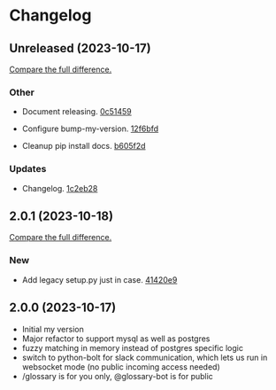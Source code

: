 # Changelog

## Unreleased (2023-10-17)
[Compare the full difference.](https://github.com/halkeye/glossary-bot/compare/2.0.1...HEAD)

### Other

- Document releasing. [0c51459](https://github.com/halkeye/glossary-bot/commit/0c514598540a27944afaf645faa811674faf034e)
    
- Configure bump-my-version. [12f6bfd](https://github.com/halkeye/glossary-bot/commit/12f6bfdf5911b39567dfe0d3478dd19bcfdf3db5)
    
- Cleanup pip install docs. [b605f2d](https://github.com/halkeye/glossary-bot/commit/b605f2d7e45dd9b482dc0cef58d49353365bc1ff)
    
### Updates

- Changelog. [1c2eb28](https://github.com/halkeye/glossary-bot/commit/1c2eb28c114920564cad621f7643bf9cb0411657)
    
## 2.0.1 (2023-10-18)
[Compare the full difference.](https://github.com/halkeye/glossary-bot/compare/2.0.0...2.0.1)

### New

- Add legacy setup.py just in case. [41420e9](https://github.com/halkeye/glossary-bot/commit/41420e9bfe29b0cdcca86816fb0b1a150bd95a66)

## 2.0.0 (2023-10-17)

- Initial my version
- Major refactor to support mysql as well as postgres
- fuzzy matching in memory instead of postgres specific logic
- switch to python-bolt for slack communication, which lets us run in websocket mode (no public incoming access needed)
- /glossary is for you only, @glossary-bot is for public
